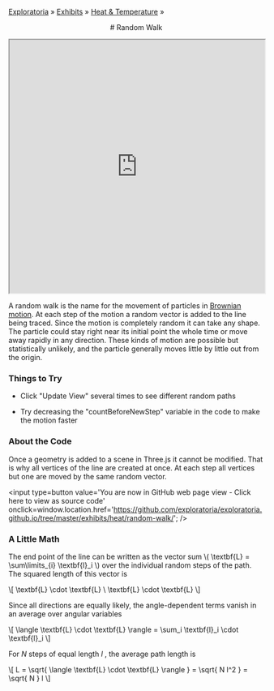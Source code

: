 [Exploratoria]( http://exploratoria.github.io ) &raquo; [Exhibits]( http://exploratoria.github.io/exhibits/ ) &raquo;
[Heat & Temperature]( http://exploratoria.github.io/exhibits/heat/ ) &raquo;

<center>
# Random Walk
</center>

<span style=display:none>_View as a web page to see the content of this iframe_</span>
<iframe src=http://exploratoria.github.io/lib/code-edit-view/code-edit-view.html#http://exploratoria.github.io/exhibits/heat/random-walk/random-walk.html width=100% height=500px></iframe>

A random walk is the name for the movement of particles in <a href="https://en.wikipedia.org/wiki/Brownian_motion">Brownian motion</a>. At each step of the motion a random vector is added to the line being traced. Since the motion is completely random it can take any shape. The particle could stay right near its initial point the whole time or move away rapidly in any direction. These kinds of motion are possible but statistically unlikely, and the particle generally moves little by little out from the origin.

### Things to Try

* Click "Update View" several times to see different random paths

* Try decreasing the "countBeforeNewStep" variable in the code to make the motion faster
 
### About the Code

Once a geometry is added to a scene in Three.js it cannot be modified. That is why all vertices of the line are created at once. At each step all vertices but one are moved by the same random vector.

<span style=display:none; >[You are now in GitHub source code view - Click here to view as a web page]( http://exploratoria.github.io/exhibits/heat/random-walk/index.html "View file as a web page." ) </span>
<input type=button value='You are now in GitHub web page view - Click here to view as source code' onclick=window.location.href='https://github.com/exploratoria/exploratoria.github.io/tree/master/exhibits/heat/random-walk/'; />

### A Little Math

The end point of the line can be written as the vector sum \\( \textbf{L} = \sum\limits\_{i} \textbf{l}\_i \\) over the individual random steps of the path. The squared length of this vector is

\\[ \textbf{L} \cdot \textbf{L} \\
\textbf{L} \cdot \textbf{L} \\]

Since all directions are equally likely, the angle-dependent terms vanish in an average over angular variables

\\[ \langle \textbf{L} \cdot \textbf{L} \rangle = \sum\_i \textbf{l}\_i \cdot \textbf{l}\_i \\]

For <i>N</i> steps of equal length <i>l</i>&nbsp;, the average path length is

\\[ L = \sqrt{ \langle \textbf{L} \cdot \textbf{L} \rangle } = \sqrt{ N l^2 } = \sqrt{ N } l \\]
